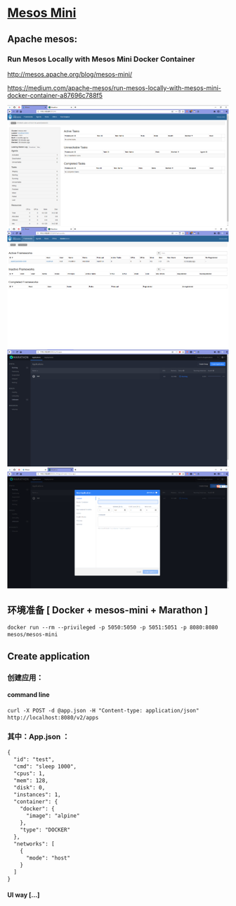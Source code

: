 # [Mesos Mini](https://hub.docker.com/r/mesos/mesos-mini/)

## Apache mesos:

### Run Mesos Locally with Mesos Mini Docker Container     


http://mesos.apache.org/blog/mesos-mini/   

https://medium.com/apache-mesos/run-mesos-locally-with-mesos-mini-docker-container-a87696c788f5


![mesos01](_image/mesos01.png)
![mesos02](_image/mesos02.png)
![mesos03](_image/mesos03.png)
![mesos04](_image/mesos04.png)


## 环境准备 [ Docker + mesos-mini + Marathon ]


```
docker run --rm --privileged -p 5050:5050 -p 5051:5051 -p 8080:8080 mesos/mesos-mini
```


## Create application

### 创建应用：
####  command line

```
curl -X POST -d @app.json -H "Content-type: application/json" http://localhost:8080/v2/apps
```

### 其中：App.json ：    

```
{
  "id": "test",
  "cmd": "sleep 1000",
  "cpus": 1,
  "mem": 128,
  "disk": 0,
  "instances": 1,
  "container": {
    "docker": {
      "image": "alpine"
    },
    "type": "DOCKER"
  },
  "networks": [
    {
      "mode": "host"
    }
  ]
}
```
#### UI way [...]







